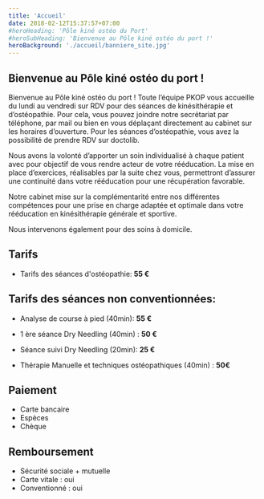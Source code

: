 ```yaml
---
title: 'Accueil'
date: 2018-02-12T15:37:57+07:00
#heroHeading: 'Pôle kiné ostéo du Port'
#heroSubHeading: 'Bienvenue au Pôle kiné ostéo du port !'
heroBackground: './accueil/banniere_site.jpg'
---
```


## Bienvenue au Pôle kiné ostéo du port !

Bienvenue au Pôle kiné ostéo du port !
Toute l’équipe PKOP vous accueille du lundi au vendredi sur RDV pour des séances de kinésithérapie et d’ostéopathie. Pour cela, vous pouvez joindre notre secrétariat par téléphone, par mail ou bien en vous déplaçant directement au cabinet sur les horaires d’ouverture. Pour les séances d’ostéopathie, vous avez la possibilité de prendre RDV sur doctolib.

Nous avons la volonté d’apporter un soin individualisé à chaque patient avec pour objectif de vous rendre acteur de votre rééducation. La mise en place d’exercices, réalisables par la suite chez vous, permettront d’assurer une continuité dans votre rééducation pour une récupération favorable.

Notre cabinet mise sur la complémentarité entre nos différentes compétences pour une prise en charge adaptée et optimale dans votre rééducation en kinésithérapie générale et sportive.

Nous intervenons également pour des soins à domicile.

## Tarifs

- Tarifs des séances d'ostéopathie: **55 €**

## **Tarifs des séances non conventionnées:**

- Analyse de course à pied (40min): **55 €**

- 1 ère séance Dry Needling (40min) : **50 €**

- Séance suivi Dry Needling (20min): **25 €**

- Thérapie Manuelle et techniques ostéopathiques (40min) : **50€**

## **Paiement**
- Carte bancaire
- Espèces
- Chèque

## Remboursement
- Sécurité sociale + mutuelle
- Carte vitale : oui
- Conventionné : oui